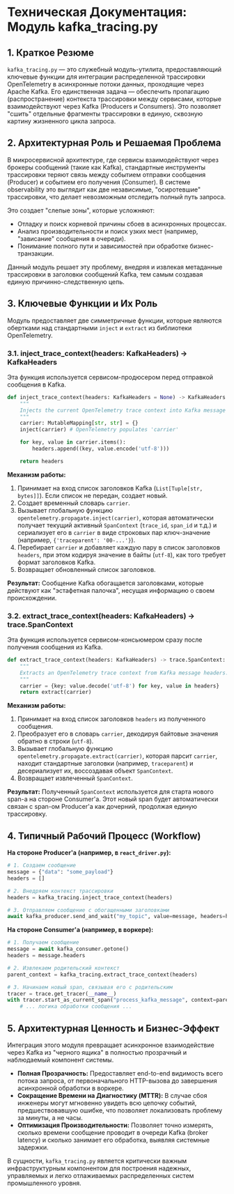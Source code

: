 # Техническая Документация: Модуль kafka_tracing.py

## 1. Краткое Резюме

`kafka_tracing.py` — это служебный модуль-утилита, предоставляющий ключевые функции для интеграции распределенной трассировки OpenTelemetry в асинхронные потоки данных, проходящие через Apache Kafka. Его единственная задача — обеспечить пропагацию (распространение) контекста трассировки между сервисами, которые взаимодействуют через Kafka (Producers и Consumers). Это позволяет "сшить" отдельные фрагменты трассировки в единую, сквозную картину жизненного цикла запроса.

## 2. Архитектурная Роль и Решаемая Проблема

В микросервисной архитектуре, где сервисы взаимодействуют через брокеры сообщений (такие как Kafka), стандартные инструменты трассировки теряют связь между событием отправки сообщения (Producer) и событием его получения (Consumer). В системе observability это выглядит как две независимые, "осиротевшие" трассировки, что делает невозможным отследить полный путь запроса.

Это создает "слепые зоны", которые усложняют:
*   Отладку и поиск корневой причины сбоев в асинхронных процессах.
*   Анализ производительности и поиск узких мест (например, "зависание" сообщения в очереди).
*   Понимание полного пути и зависимостей при обработке бизнес-транзакции.

Данный модуль решает эту проблему, внедряя и извлекая метаданные трассировки в заголовки сообщений Kafka, тем самым создавая единую причинно-следственную цепь.

## 3. Ключевые Функции и Их Роль

Модуль предоставляет две симметричные функции, которые являются обертками над стандартными `inject` и `extract` из библиотеки OpenTelemetry.

### 3.1. inject_trace_context(headers: KafkaHeaders) -> KafkaHeaders

Эта функция используется сервисом-продюсером перед отправкой сообщения в Kafka.

```python
def inject_trace_context(headers: KafkaHeaders = None) -> KafkaHeaders:
    """
    Injects the current OpenTelemetry trace context into Kafka message headers.
    """
    carrier: MutableMapping[str, str] = {}
    inject(carrier) # OpenTelemetry populates 'carrier'

    for key, value in carrier.items():
        headers.append((key, value.encode('utf-8')))

    return headers
```

**Механизм работы:**
1.  Принимает на вход список заголовков Kafka (`List[Tuple[str, bytes]]`). Если список не передан, создает новый.
2.  Создает временный словарь `carrier`.
3.  Вызывает глобальную функцию `opentelemetry.propagate.inject(carrier)`, которая автоматически получает текущий активный `SpanContext` (`trace_id`, `span_id` и т.д.) и сериализует его в `carrier` в виде строковых пар ключ-значение (например, `{'traceparent': '00-...'}`).
4.  Перебирает `carrier` и добавляет каждую пару в список заголовков `headers`, при этом кодируя значение в байты (`utf-8`), как того требует формат заголовков Kafka.
5.  Возвращает обновленный список заголовков.

**Результат:** Сообщение Kafka обогащается заголовками, которые действуют как "эстафетная палочка", несущая информацию о своем происхождении.

### 3.2. extract_trace_context(headers: KafkaHeaders) -> trace.SpanContext

Эта функция используется сервисом-консьюмером сразу после получения сообщения из Kafka.

```python
def extract_trace_context(headers: KafkaHeaders) -> trace.SpanContext:
    """
    Extracts an OpenTelemetry trace context from Kafka message headers.
    """
    carrier = {key: value.decode('utf-8') for key, value in headers}
    return extract(carrier)
```

**Механизм работы:**
1.  Принимает на вход список заголовков `headers` из полученного сообщения.
2.  Преобразует его в словарь `carrier`, декодируя байтовые значения обратно в строки (`utf-8`).
3.  Вызывает глобальную функцию `opentelemetry.propagate.extract(carrier)`, которая парсит `carrier`, находит стандартные заголовки (например, `traceparent`) и десериализует их, воссоздавая объект `SpanContext`.
4.  Возвращает извлеченный `SpanContext`.

**Результат:** Полученный `SpanContext` используется для старта нового span-а на стороне Consumer'а. Этот новый span будет автоматически связан с span-ом Producer'а как дочерний, продолжая единую трассировку.

## 4. Типичный Рабочий Процесс (Workflow)

**На стороне Producer'а (например, в `react_driver.py`):**

```python
# 1. Создаем сообщение
message = {"data": "some_payload"}
headers = []

# 2. Внедряем контекст трассировки
headers = kafka_tracing.inject_trace_context(headers)

# 3. Отправляем сообщение с обогащенными заголовками
await kafka_producer.send_and_wait("my_topic", value=message, headers=headers)
```

**На стороне Consumer'а (например, в воркере):**

```python
# 1. Получаем сообщение
message = await kafka_consumer.getone()
headers = message.headers

# 2. Извлекаем родительский контекст
parent_context = kafka_tracing.extract_trace_context(headers)

# 3. Начинаем новый span, связывая его с родительским
tracer = trace.get_tracer(__name__)
with tracer.start_as_current_span("process_kafka_message", context=parent_context):
    # ... логика обработки сообщения ...
```

## 5. Архитектурная Ценность и Бизнес-Эффект

Интеграция этого модуля превращает асинхронное взаимодействие через Kafka из "черного ящика" в полностью прозрачный и наблюдаемый компонент системы.

*   **Полная Прозрачность:** Предоставляет end-to-end видимость всего потока запроса, от первоначального HTTP-вызова до завершения асинхронной обработки в воркере.
*   **Сокращение Времени на Диагностику (MTTR):** В случае сбоя инженеры могут мгновенно увидеть всю цепочку событий, предшествовавшую ошибке, что позволяет локализовать проблему за минуты, а не часы.
*   **Оптимизация Производительности:** Позволяет точно измерять, сколько времени сообщение проводит в очереди Kafka (broker latency) и сколько занимает его обработка, выявляя системные задержки.

В сущности, `kafka_tracing.py` является критически важным инфраструктурным компонентом для построения надежных, управляемых и легко отлаживаемых распределенных систем промышленного уровня.